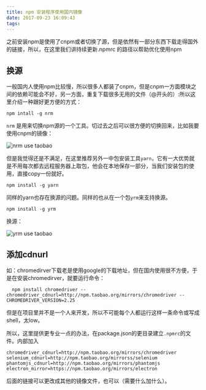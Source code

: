 ```yaml
---
title: npm 安装程序使用国内镜像
date: 2017-09-23 16:09:43
tags:
---
```


之前安装npm是使用了cnpm或者切换了源，但是依然有一部分东西下载走得国外的链接，所以，在这里我们讲持续更新.npmrc 的路径以帮助优化使用npm

## 换源

一般国内人使用npm比较慢，所以很多人都装了cnpm，但是cnpm一方面模块之间的依赖可能会不好，另一方面，重复下载很多无用的文件（@开头的）:所以这里介绍一种跟好更方便的方式：

    npm intall -g nrm

`nrm` 是用来切换npm源的一个工具。切过去之后可以很方便的切换回来，比如我要使用cnpm的镜像：

  ![nrm use taobao](nrmuse.png)

但是我觉得还是不满足，在这里推荐另外一中包安装工具`yarn`，它有一大优势就是不用每次都去远程服务器上取包，他会在本地保存一部分，当我们安装包的使用，直接copy一份就好。

    npm install -g yarn

同样的yarn也存在换源的问题。同样的也从在一个包`yrm`来支持换源。

    npm install -g yrm

换源：

  ![yrm use taobao](yrmuse.png)


## 添加cdnurl

如：chromedirver下载老是使用google的下载地址，但在国内使用很不方便，于是在安装chromedirver，就要运行命令：

      npm install chromedriver --chromedriver_cdnurl=http://npm.taobao.org/mirrors/chromedriver --CHROMEDRIVER_VERSION=2.25
  
但是在项目里并不是一个人来开发，所以不可能每个人都运行这样一条命令或写成shell，太low。

所以，这里提供更专业一点的办法，在package.json的更目录建立`.npmrc`的文件。内部加入
    
    chromedriver_cdnurl=http://npm.taobao.org/mirrors/chromedriver
    selenium_cdnurl=http://npm.taobao.org/mirrorss/selenium
    phantomjs_cdnurl=http://npm.taobao.org/mirrors/phantomjs
    electron_mirror=https://npm.taobao.org/mirrors/electron

后面的链接可以更改成其他的镜像文件，也可以（需要什么加什么）。
